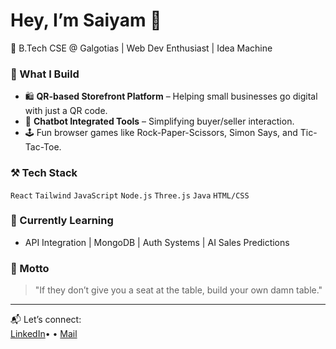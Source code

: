# Hey, I’m Saiyam 👋

🚀 B.Tech CSE @ Galgotias | Web Dev Enthusiast | Idea Machine

### 🔧 What I Build
- 🛍️ **QR-based Storefront Platform** – Helping small businesses go digital with just a QR code.
- 🤖 **Chatbot Integrated Tools** – Simplifying buyer/seller interaction.
- 🕹️ Fun browser games like Rock-Paper-Scissors, Simon Says, and Tic-Tac-Toe.

### ⚒️ Tech Stack
`React` `Tailwind` `JavaScript` `Node.js` `Three.js` `Java` `HTML/CSS`

### 🧠 Currently Learning
- API Integration | MongoDB | Auth Systems | AI Sales Predictions

### 💭 Motto
> "If they don’t give you a seat at the table, build your own damn table."

---

📬 Let’s connect:  
[LinkedIn](https://www.linkedin.com/in/saiyam-srivastava-1ab2bb23a/)•  • [Mail](mailto:saiyamsrivastava74@gmail.com)
